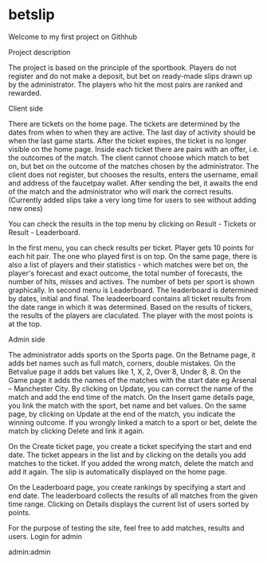 # betslip
Welcome to my first project on Githhub 


Project description

The project is based on the principle of the sportbook. Players do not register and do not make a deposit, but bet on ready-made slips drawn up by the administrator. The players who hit the most pairs are ranked and rewarded.

Client side

There are tickets on the home page. The tickets are determined by the dates from when to when they are active. The last day of activity should be when the last game starts. After the ticket expires, the ticket is no longer visible on the home page. Inside each ticket there are pairs with an offer, i.e. the outcomes of the match. The client cannot choose which match to bet on, but bet on the outcome of the matches chosen by the administrator. The client does not register, but chooses the results, enters the username, email and address of the faucetpay wallet. After sending the bet, it awaits the end of the match and the administrator who will mark the correct results.
(Currently added slips take a very long time for users to see without adding new ones)

You can check the results in the top menu by clicking on Result - Tickets or Result - Leaderboard.

In the first menu, you can check results per ticket. Player gets 10 points for each hit pair. The one who played first is on top. On the same page, there is also a list of players and their statistics - which matches were bet on, the player's forecast and exact outcome, the total number of forecasts, the number of hits, misses and actives. The number of bets per sport is shown graphically.
In second menu is Leaderboard. The leaderboard is determined by dates, initial and final. The leadeerboard contains all ticket results from the date range in which it was determined. Based on the results of tickers, the results of the players are claculated. The player with the most points is at the top.

Admin side

The administrator adds sports on the Sports page. On the Betname page, it adds bet names such as full match, corners, double mistakes. On the Betvalue page it adds bet values like 1, X, 2, Over 8, Under 8, 8. On the Game page it adds the names of the matches with the start date eg Arsenal – Manchester City. By clicking on Update, you can correct the name of the match and add the end time of the match. On the Insert game details page, you link the match with the sport, bet name and bet values. On the same page, by clicking on Update at the end of the match, you indicate the winning outcome. If you wrongly linked a match to a sport or bet, delete the match by clicking Delete and link it again.

On the Create ticket page, you create a ticket specifying the start and end date. The ticket appears in the list and by clicking on the details you add matches to the ticket. If you added the wrong match, delete the match and add it again. The slip is automatically displayed on the home page.

On the Leaderboard page, you create rankings by specifying a start and end date. The leaderboard collects the results of all matches from the given time range. Clicking on Details displays the current list of users sorted by points.

For the purpose of testing the site, feel free to add matches, results and users.
Login for admin

admin:admin
